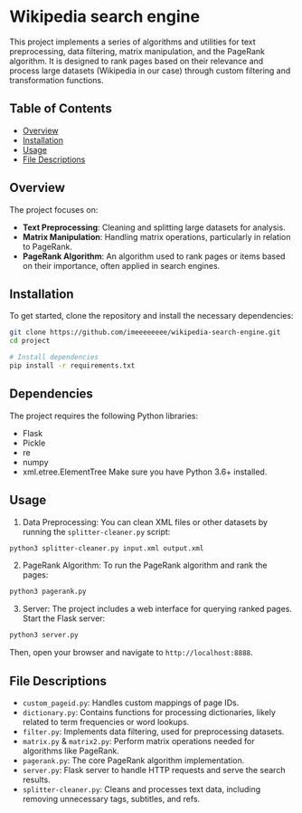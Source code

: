 # Wikipedia search engine

This project implements a series of algorithms and utilities for text preprocessing, data filtering, matrix manipulation, and the PageRank algorithm. It is designed to rank pages based on their relevance and process large datasets (Wikipedia in our case) through custom filtering and transformation functions.

## Table of Contents
- [Overview](#overview)
- [Installation](#installation)
- [Usage](#usage)
- [File Descriptions](#file-descriptions)

## Overview

The project focuses on:
- **Text Preprocessing**: Cleaning and splitting large datasets for analysis.
- **Matrix Manipulation**: Handling matrix operations, particularly in relation to PageRank.
- **PageRank Algorithm**: An algorithm used to rank pages or items based on their importance, often applied in search engines.

## Installation

To get started, clone the repository and install the necessary dependencies:

```bash
git clone https://github.com/imeeeeeeee/wikipedia-search-engine.git
cd project

# Install dependencies
pip install -r requirements.txt
```

## Dependencies
The project requires the following Python libraries:

- Flask
- Pickle
- re
- numpy
- xml.etree.ElementTree
Make sure you have Python 3.6+ installed.

## Usage

1. Data Preprocessing: You can clean XML files or other datasets by running the `splitter-cleaner.py` script:
```bash
python3 splitter-cleaner.py input.xml output.xml
```
2. PageRank Algorithm: To run the PageRank algorithm and rank the pages:
```bash
python3 pagerank.py
```
3. Server: The project includes a web interface for querying ranked pages. Start the Flask server:
```bash
python3 server.py
```
Then, open your browser and navigate to `http://localhost:8888`.

## File Descriptions
- `custom_pageid.py`: Handles custom mappings of page IDs.
- `dictionary.py`: Contains functions for processing dictionaries, likely related to term frequencies or word lookups.
- `filter.py`: Implements data filtering, used for preprocessing datasets.
- `matrix.py` & `matrix2.py`: Perform matrix operations needed for algorithms like PageRank.
- `pagerank.py`: The core PageRank algorithm implementation.
- `server.py`: Flask server to handle HTTP requests and serve the search results.
- `splitter-cleaner.py`: Cleans and processes text data, including removing unnecessary tags, subtitles, and refs.



